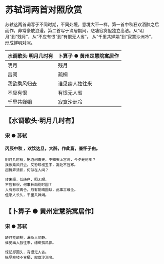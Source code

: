 # 苏轼词两首对照欣赏

苏轼这两首词写于不同时期，不同处境，意境大不一样。第一首中秋狂欢酒醉之后而作，非常豪放浪漫。第二首写于谪居期间，悲凄寂寞但独立高洁。从“明月”到“残月”，从“不应有恨”到“有恨无人省”， 从“千里共婵娟”到“寂寞沙洲冷”， 形成鲜明对照。
 
水调歌头·明月几时有                   | 卜算子 ● 黄州定慧院寓居作
---                                 | ---
明月                                | 残月
宫阙                                | 疏桐
我欲乘风归去                        | 谁见幽人独往来
不应有恨                            | 有恨无人省
千里共婵娟                          | 寂寞沙洲冷

## 【水调歌头·明月几时有】
### 宋 ● 苏轼
#### 丙辰中秋 ，欢饮达旦，大醉，作此篇，兼怀子由。
```
明月几时有，把酒问青天。不知天上宫阙，今夕是何年？
我欲乘风归去，又恐琼楼玉宇，高处不胜寒。
起舞弄清影，何似在人间？

转朱阁，低绮户，照无眠。
不应有恨，何事长向别时圆？
人有悲欢离合，月有阴晴圆缺，此事古难全。
但愿人长久，千里共婵娟。
```
## 【卜算子 ● 黄州定慧院寓居作】
### 宋 ● 苏轼
``` 
缺月挂疏桐，漏断人初静。
谁见幽人独往来，缥缈孤鸿影。

惊起却回头，有恨无人省。
拣尽寒枝不肯栖，寂寞沙洲冷。
```
